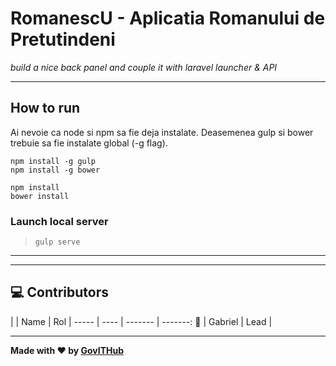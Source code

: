 # RomanescU - Aplicatia Romanului de Pretutindeni

_build a nice back panel and couple it with laravel launcher & API_


----
##  How to run
Ai nevoie ca node si npm sa fie deja instalate. Deasemenea gulp si bower trebuie sa fie instalate global (-g flag).

    npm install -g gulp
    npm install -g bower

    npm install
    bower install

### Launch local server

> `gulp serve`


------
------

## :computer: Contributors

|    | Name | Rol | 
----- | ---- | ------- | -------:
:boy:  |  Gabriel  | Lead | 

----------

**Made with :heart: by [GovITHub](http://ithub.gov.ro)**
